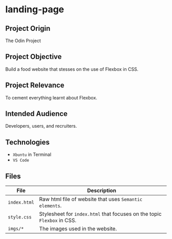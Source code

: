 # landing-page

## Project Origin
The Odin Project

## Project Objective
Build a food website that stesses on the use of Flexbox in CSS.

## Project Relevance
To cement everything learnt about Flexbox.

## Intended Audience
Developers, users, and recruiters.

## Technologies
* `Xbuntu` in Terminal
* `VS Code` 

## Files

|File|Description|
|-|-|
|`index.html`|Raw html file of website that uses `Semantic elements`.|
|`style.css`|Stylesheet for `index.html` that focuses on the topic `Flexbox` in CSS.|
|`imgs/*`|The images used in the website.|